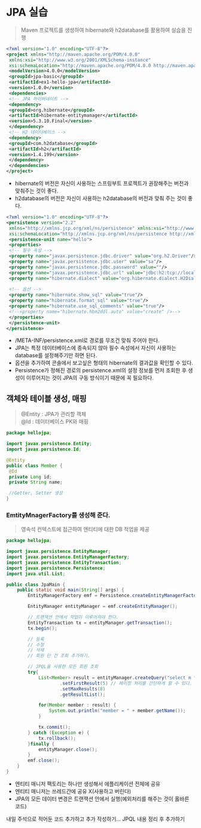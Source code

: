 # JPA 실습
> Maven 프로젝트를 생성하여 hibernate와 h2database를 활용하여 실습을 진행

```XML
<?xml version="1.0" encoding="UTF-8"?> 
<project xmlns="http://maven.apache.org/POM/4.0.0" 
 xmlns:xsi="http://www.w3.org/2001/XMLSchema-instance" 
 xsi:schemaLocation="http://maven.apache.org/POM/4.0.0 http://maven.apache.org/xsd/maven-4.0.0.xsd"> 
 <modelVersion>4.0.0</modelVersion> 
 <groupId>jpa-basic</groupId> 
 <artifactId>ex1-hello-jpa</artifactId> 
 <version>1.0.0</version> 
 <dependencies> 
 <!-- JPA 하이버네이트 --> 
 <dependency> 
 <groupId>org.hibernate</groupId> 
 <artifactId>hibernate-entitymanager</artifactId> 
 <version>5.3.10.Final</version> 
 </dependency> 
 <!-- H2 데이터베이스 --> 
 <dependency> 
 <groupId>com.h2database</groupId> 
 <artifactId>h2</artifactId> 
 <version>1.4.199</version> 
 </dependency> 
 </dependencies> 
</project> 
```
- hibernate의 버전은 자신이 사용하는 스프링부트 프로젝트가 권장해주는 버전과 맞춰주는 것이 좋다.
- h2database의 버전은 자신이 사용하는 h2database의 버전과 맞춰 주는 것이 좋다.


```XML
<?xml version="1.0" encoding="UTF-8"?> 
<persistence version="2.2" 
 xmlns="http://xmlns.jcp.org/xml/ns/persistence" xmlns:xsi="http://www.w3.org/2001/XMLSchema-instance" 
 xsi:schemaLocation="http://xmlns.jcp.org/xml/ns/persistence http://xmlns.jcp.org/xml/ns/persistence/persistence_2_2.xsd"> 
 <persistence-unit name="hello"> 
 <properties> 
 <!-- 필수 속성 --> 
 <property name="javax.persistence.jdbc.driver" value="org.h2.Driver"/> 
 <property name="javax.persistence.jdbc.user" value="sa"/> 
 <property name="javax.persistence.jdbc.password" value=""/> 
 <property name="javax.persistence.jdbc.url" value="jdbc:h2:tcp://localhost/~/test"/> 
 <property name="hibernate.dialect" value="org.hibernate.dialect.H2Dialect"/> 
 
 <!-- 옵션 --> 
 <property name="hibernate.show_sql" value="true"/> 
 <property name="hibernate.format_sql" value="true"/> 
 <property name="hibernate.use_sql_comments" value="true"/> 
 <!--<property name="hibernate.hbm2ddl.auto" value="create" />--> 
 </properties> 
 </persistence-unit> 
</persistence> 
```
- /META-INF/persistence.xml로 경로를 무조건 맞춰 주어야 한다.
- JPA는 특정 데이터베이스에 종속되지 않아 필수 속성에서 자신이 사용하는 database를 설정해주기만 하면 된다.
- 옵션을 추가하여 콘솔에서 보고싶은 형태의 hibernate의 결과값을 확인할 수 있다.
- Persistence가 정해진 경로의 persistence.xml의 설정 정보를 먼저 조회한 후 생성이 이루어지는 것이 JPA의 구동 방식이기 때문에 꼭 필요하다.

## 객체와 테이블 생성, 매핑
> @Entity : JPA가 관리할 객체  
> @Id : 데이터베이스 PK와 매핑
```JAVA
package hellojpa; 

import javax.persistence.Entity; 
import javax.persistence.Id; 

@Entity 
public class Member { 
 @Id 
 private Long id; 
 private String name; 

 //Getter, Setter 생성
}
```
### EmtityMnagerFactory를 생성해 준다.
> 영속석 컨텍스트에 접근하여 엔티티에 대한 DB 적업을 제공
```JAVA
package hellojpa;

import javax.persistence.EntityManager;
import javax.persistence.EntityManagerFactory;
import javax.persistence.EntityTransaction;
import javax.persistence.Persistence;
import java.util.List;

public class JpaMain {
    public static void main(String[] args) {
        EntityManagerFactory emf = Persistence.createEntityManagerFactory("hello");

        EntityManager entityManager = emf.createEntityManager();

        // 트랜잭션 안에서 작업이 이루어져야 한다.
        EntityTransaction tx = entityManager.getTransaction();
        tx.begin();

        // 등록
        // 수정
        // 삭제
        // 회원 단 건 조회 추가하기.

        // JPQL을 사용한 모든 회원 조회
        try{
            List<Member> result = entityManager.createQuery("select m from Member as m", Member.class)
                    .setFirstResult(5) // 페이징 처리를 간단하게 할 수 있다.
                    .setMaxResults(8)
                    .getResultList();

            for(Member member : result) {
                System.out.println("member = " + member.getName());
            }

            tx.commit();
        } catch (Exception e) {
            tx.rollback();
        }finally {
            entityManager.close();
        }
        emf.close();
    }
}
```
- 엔티티 매니저 팩토리는 하나만 생성해서 에플리케이션 전체에 공유
- 엔티티 매니저는 쓰레드간에 공유 X(사용하고 버린다)
- JPA의 모든 데이터 변경은 트랜잭션 안에서 실행(예외처리를 해주는 것이 옳바른 코드)  

내일 주석으로 적어둔 코드 추가하고 추가 작성하기...
JPQL 내용 정리 후 추가하기




